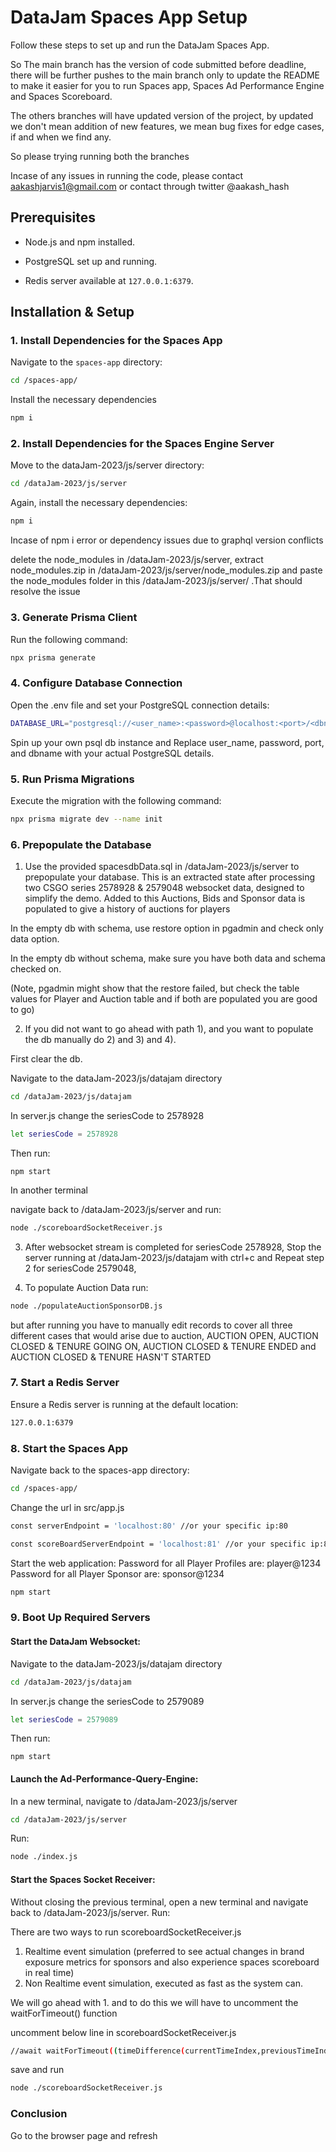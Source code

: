# DataJam Spaces App Setup

  

Follow these steps to set up and run the DataJam Spaces App.

So The main branch has the version of code submitted before deadline, there will be further pushes to the main branch only to update the README to make it easier for you to run Spaces app, Spaces Ad Performance Engine and Spaces Scoreboard.

The others branches will have updated version of the project, by updated we don't mean addition of new features, we mean bug fixes for edge cases, if and when we find any.

So please trying running both the branches 

Incase of any issues in running the code, please contact aakashjarvis1@gmail.com or contact through twitter @aakash_hash

  

## Prerequisites

  

- Node.js and npm installed.

- PostgreSQL set up and running.

- Redis server available at `127.0.0.1:6379`.

  

## Installation & Setup

  

### 1. Install Dependencies for the Spaces App

  

Navigate to the `spaces-app` directory:

  

```bash
cd /spaces-app/
```

  

Install the necessary dependencies

  

```bash
npm i
```

  

### 2. Install Dependencies for the Spaces Engine Server

  

Move to the dataJam-2023/js/server directory:

  

```bash
cd /dataJam-2023/js/server
```

  

Again, install the necessary dependencies:

  

```bash
npm i
```

  

Incase of npm i error or dependency issues due to graphql version conflicts

delete the node_modules in /dataJam-2023/js/server, extract node_modules.zip in /dataJam-2023/js/server/node_modules.zip and paste the node_modules folder in this /dataJam-2023/js/server/ .That should resolve the issue

  

### 3. Generate Prisma Client

Run the following command:

  

```bash
npx prisma generate
```

  

### 4. Configure Database Connection

Open the .env file and set your PostgreSQL connection details:

  

```bash
DATABASE_URL="postgresql://<user_name>:<password>@localhost:<port>/<dbname>?schema=public"
```

  

Spin up your own psql db instance and Replace user_name, password, port, and dbname with your actual PostgreSQL details.

  

### 5. Run Prisma Migrations

Execute the migration with the following command:

  

```bash
npx prisma migrate dev --name init
```

  

### 6. Prepopulate the Database

1. Use the provided spacesdbData.sql in /dataJam-2023/js/server to prepopulate your database. This is an extracted state after processing two CSGO series 2578928 & 2579048 websocket data, designed to simplify the demo. Added to this Auctions, Bids and Sponsor data is populated to give a history of auctions for players

In the empty db with schema, use restore option in pgadmin and check only data option.

In the empty db without schema, make sure you have both data and schema checked on.

(Note, pgadmin might show that the restore failed, but check the table values for Player and Auction table and if both are populated you are good to go)


2. If you did not want to go ahead with path 1), and you want to populate the db manually do 2) and 3) and 4). 

First clear the db.
   
Navigate to the dataJam-2023/js/datajam directory

```bash
cd /dataJam-2023/js/datajam
```

In server.js change the seriesCode to 2578928

```bash
let seriesCode = 2578928
```

Then run:

```
npm start
```

In another terminal

navigate back to /dataJam-2023/js/server and run:

```bash
node ./scoreboardSocketReceiver.js
```

3.  After websocket stream is completed for seriesCode 2578928, Stop the server running at /dataJam-2023/js/datajam with ctrl+c and Repeat step 2 for seriesCode 2579048,

4. To populate Auction Data run:

```bash
node ./populateAuctionSponsorDB.js
```

but after running you have to manually edit records to cover all three different cases that would arise due to auction, AUCTION OPEN, AUCTION CLOSED & TENURE GOING ON, AUCTION CLOSED & TENURE ENDED and AUCTION CLOSED & TENURE HASN'T STARTED

  
### 7. Start a Redis Server

Ensure a Redis server is running at the default location:

```bash
127.0.0.1:6379
```

### 8. Start the Spaces App

Navigate back to the spaces-app directory:

  

```bash
cd /spaces-app/
```

  

Change the url in src/app.js

```bash
const serverEndpoint = 'localhost:80' //or your specific ip:80

const scoreBoardServerEndpoint = 'localhost:81' //or your specific ip:81
```

  

Start the web application:
Password for all Player Profiles are: player@1234
Password for all Player Sponsor are: sponsor@1234


```bash
npm start
```

  

### 9. Boot Up Required Servers

#### Start the DataJam Websocket:

Navigate to the dataJam-2023/js/datajam directory

```bash
cd /dataJam-2023/js/datajam
```

In server.js change the seriesCode to 2579089

```bash
let seriesCode = 2579089
```

Then run:

```
npm start
```

  

#### Launch the Ad-Performance-Query-Engine:

In a new terminal, navigate to /dataJam-2023/js/server

  

```bash
cd /dataJam-2023/js/server
```

  

Run:

```bash
node ./index.js
```

  

#### Start the Spaces Socket Receiver:

Without closing the previous terminal, open a new terminal and navigate back to /dataJam-2023/js/server. Run:

There are two ways to run scoreboardSocketReceiver.js
1. Realtime event simulation (preferred to see actual changes in brand exposure metrics for sponsors and also experience spaces scoreboard in real time)
2. Non Realtime event simulation, executed as fast as the system can.

We will go ahead with 1. and to do this we will have to uncomment the waitForTimeout() function

uncomment below line in scoreboardSocketReceiver.js
```bash
//await waitForTimeout((timeDifference(currentTimeIndex,previousTimeIndex))*1000)
```

  
save and run

```bash
node ./scoreboardSocketReceiver.js
```

  

### Conclusion

Go to the browser page and refresh
